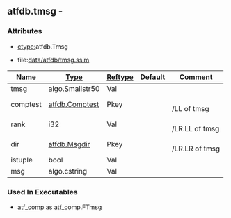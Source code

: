 ## atfdb.tmsg -


### Attributes
<a href="#attributes"></a>
* [ctype:](/txt/ssimdb/dmmeta/ctype.md)atfdb.Tmsg

* file:[data/atfdb/tmsg.ssim](/data/atfdb/tmsg.ssim)

|Name|[Type](/txt/ssimdb/dmmeta/ctype.md)|[Reftype](/txt/ssimdb/dmmeta/reftype.md)|Default|Comment|
|---|---|---|---|---|
|tmsg|algo.Smallstr50|Val|
|comptest|[atfdb.Comptest](/txt/ssimdb/atfdb/comptest.md)|Pkey||<br>/LL of tmsg|
|rank|i32|Val||<br>/LR.LL of tmsg|
|dir|[atfdb.Msgdir](/txt/ssimdb/atfdb/msgdir.md)|Pkey||<br>/LR.LR of tmsg|
|istuple|bool|Val|
|msg|algo.cstring|Val|

### Used In Executables
<a href="#used-in-executables"></a>
* [atf_comp](/txt/exe/atf_comp/README.md) as atf_comp.FTmsg

